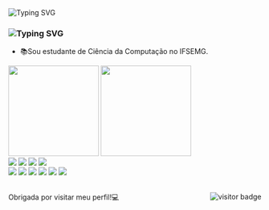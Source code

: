 <body>
  <div align="left">
    <img src="https://readme-typing-svg.herokuapp.com?font=Ubuntu&weight=100&duration=4000&pause=00&color=6B9EF2&multiline=true&repeat=false&random=false&width=300&height=60&lines=%F0%9F%91%A9%F0%9F%8F%BE%E2%80%8D%F0%9F%92%BBOl%C3%A1+meu+nome+%C3%A9+Stephanye.;%F0%9F%91%8B%F0%9F%8F%BESeja+bem-vindo!" alt="Typing SVG" />
  </div>
  <div>
    <picture >
      <source  
        srcset="https://github-readme-stats.vercel.app/api?username=Stephanyecristine&show_icons=true&theme=dark&icon_color=6B9EF2&locale=pt-pt&show=prs_merged"
        media="(prefers-color-scheme: dark)"
      />
    </picture>  
    <h3>
    <img  src="https://readme-typing-svg.demolab.com?font=roboto&weight=1&size=35&duration=1&pause=1000000000&color=6B9EF2&multiline=true&repeat=false&random=false&width=200&height=40&lines=Sobre+mim" alt="Typing SVG" />
    </h3>
    <ul>
      <li>📚Sou estudante de Ciência da Computação no IFSEMG.</li>
    </ul>
      <img  height="180em" src="https://github-readme-stats.vercel.app/api?username=Stephanyecristine&show_icons=true&theme=tokyonight&include_all_commits=true&count_private=true"/>
     <img  height="180em" src="https://github-readme-stats.vercel.app/api/top-langs/?username=stephanyecristine&layout=compact&langs_count=7&theme=tokyonight"/>
  </div>
</body>
<footer>
  <div>
    <img src="https://img.shields.io/badge/-HTML5-E34F26?style=flat-square&logo=HTML5&logoColor=white"/>
    <img src="https://img.shields.io/badge/-CSS3-1572B6?style=flat-square&logo=CSS3&logoColor=white"/>
    <img src="https://img.shields.io/badge/-Bootstrap-563D7C?style=flat-square&logo=bootstrap&logoColor=white"/>
    <img src="https://img.shields.io/badge/-PostgreSQL-336791?style=flat-square&logo=postgresql&logoColor=white"/><br>
    <img src="https://img.shields.io/badge/-Git-F44D27?style=flat-square&logo=Git&logoColor=white"/>
    <img src="https://img.shields.io/badge/-Java-E34A86?style=flat-square&logo=Java&logoColor=white"/>
    <img src="https://img.shields.io/badge/-C++-00599C?style=flat-square&logo=C++&logoColor=white"/>
    <img src="https://img.shields.io/badge/php-%23777BB4.svg?style=flar-square&logo=php&logoColor=white"/>
    <img src="https://img.shields.io/badge/-R-276DC3?style=flat-square&logo=R&logoColor=white"/>
      <img src="https://img.shields.io/badge/-Delphi-F32232?style=flat-square&logo=Delphi&logoColor=white"/>
  </div><br>
  <div>
  <img src="https://visitor-badge.laobi.icu/badge?page_id=Stephanyecristine.Stephanyecristine&&left_color=blue&&right_color=gray" alt="visitor badge" align="right"/>
  <p align="left">Obrigada por visitar meu perfil!💻</p>
</div>
</footer>
